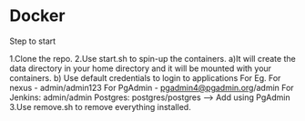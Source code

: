 # Docker

Step to start

1.Clone the repo.
2.Use start.sh to spin-up the containers.
  a)It will create the data directory in your home directory and it will be mounted with your containers.
  b) Use default credentials to login to applications
  For Eg. For nexus - admin/admin123
          For PgAdmin - pgadmin4@pgadmin.org/admin
          For Jenkins: admin/admin
          Postgres: postgres/postgres --> Add using PgAdmin
3.Use remove.sh to remove everything installed.
